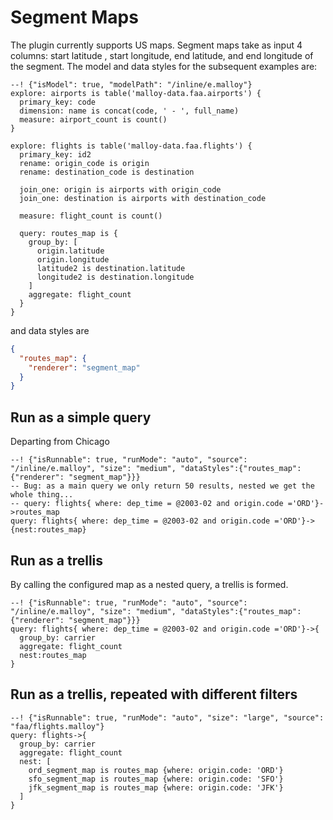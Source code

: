 # Segment Maps

The plugin currently supports US maps. Segment maps take as input 4 columns: start latitude , start longitude, end latitude, and  end longitude of the segment.  The model and data styles for the subsequent examples are:

```malloy
--! {"isModel": true, "modelPath": "/inline/e.malloy"}
explore: airports is table('malloy-data.faa.airports') {
  primary_key: code
  dimension: name is concat(code, ' - ', full_name)
  measure: airport_count is count()
}

explore: flights is table('malloy-data.faa.flights') {
  primary_key: id2
  rename: origin_code is origin
  rename: destination_code is destination

  join_one: origin is airports with origin_code
  join_one: destination is airports with destination_code

  measure: flight_count is count()

  query: routes_map is {
    group_by: [
      origin.latitude
      origin.longitude
      latitude2 is destination.latitude
      longitude2 is destination.longitude
    ]
    aggregate: flight_count
  }
}

```

and data styles are
```json
{
  "routes_map": {
    "renderer": "segment_map"
  }
}
```
## Run as a simple query
Departing from Chicago

```malloy
--! {"isRunnable": true, "runMode": "auto", "source": "/inline/e.malloy", "size": "medium", "dataStyles":{"routes_map": {"renderer": "segment_map"}}}
-- Bug: as a main query we only return 50 results, nested we get the whole thing...
-- query: flights{ where: dep_time = @2003-02 and origin.code ='ORD'}->routes_map
query: flights{ where: dep_time = @2003-02 and origin.code ='ORD'}->{nest:routes_map}
```

## Run as a trellis
By calling the configured map as a nested query, a trellis is formed.

```malloy
--! {"isRunnable": true, "runMode": "auto", "source": "/inline/e.malloy", "size": "medium", "dataStyles":{"routes_map": {"renderer": "segment_map"}}}
query: flights{ where: dep_time = @2003-02 and origin.code ='ORD'}->{
  group_by: carrier
  aggregate: flight_count
  nest:routes_map
}
```

## Run as a trellis, repeated with different filters

```malloy
--! {"isRunnable": true, "runMode": "auto", "size": "large", "source": "faa/flights.malloy"}
query: flights->{
  group_by: carrier
  aggregate: flight_count
  nest: [
    ord_segment_map is routes_map {where: origin.code: 'ORD'}
    sfo_segment_map is routes_map {where: origin.code: 'SFO'}
    jfk_segment_map is routes_map {where: origin.code: 'JFK'}
  ]
}

```
